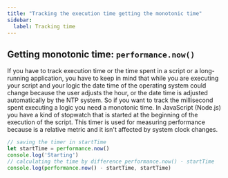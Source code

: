 ```yaml
---
title: "Tracking the execution time getting the monotonic time"
sidebar:
  label: Tracking time
---
```


## Getting monotonic time: `performance.now()`

If you have to track execution time or the time spent in a script or a long-running application, you have to keep in mind that while you are executing your script and your logic the date time of the operating system could change because the user adjusts the hour, or the date time is adjusted automatically by the NTP system.
So if you want to track the millisecond spent executing a logic you need a monotonic time.
In JavaScript (Node.js) you have a kind of stopwatch that is started at the beginning of the execution of the script.
This timer is used for measuring performance because is a relative metric and it isn't affected by system clock changes.

```javascript
// saving the timer in startTime
let startTime = performance.now()
console.log('Starting')
// calculating the time by difference performance.now() - startTime
console.log(performance.now() - startTime, startTime)
```